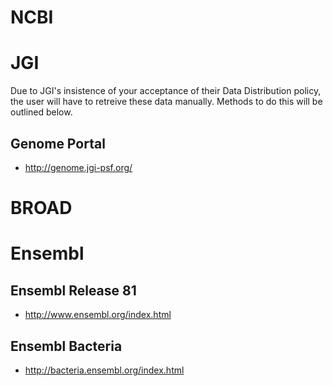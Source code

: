 # NCBI

# JGI
Due to JGI's insistence of your acceptance of their Data Distribution policy, the user will have to retreive these data manually. Methods to do this will be outlined below.
## Genome Portal
 * http://genome.jgi-psf.org/

# BROAD

# Ensembl
## Ensembl Release 81
 * http://www.ensembl.org/index.html
## Ensembl Bacteria
 * http://bacteria.ensembl.org/index.html
